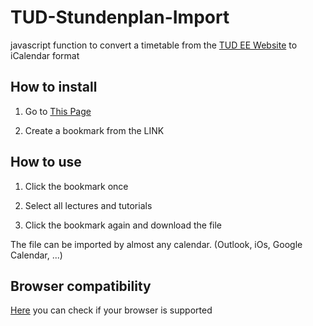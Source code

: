 # TUD-Stundenplan-Import

javascript function to convert a timetable from the [TUD EE Website](http://www.et.tu-dresden.de/stundenplan/stundenplan_auswahl.php) to iCalendar format

## How to install

1. Go to [This Page](https://flmann.github.io/TUD-Stundenplan-Import)

2. Create a bookmark from the LINK

## How to use

1. Click the bookmark once

2. Select all lectures and tutorials

3. Click the bookmark again and download the file


The file can be imported by almost any calendar. (Outlook, iOs, Google Calendar, ...)

## Browser compatibility

[Here](https://developer.mozilla.org/en-US/docs/Web/JavaScript/Reference/Functions/Arrow_functions#Browser_compatibility) you can check if your browser is supported
